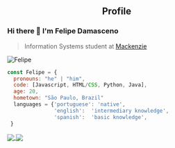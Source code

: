 <p align="center">
 <h2 align="center">Profile</h2>
</p>

### Hi there 👋 I'm Felipe Damasceno
>  Information Systems student at [Mackenzie](https://www.mackenzie.br/)

<img align="center" a href="https://www.linkedin.com/in/felipe-damasceno-/" align="center"><img src="https://img.shields.io/badge/LinkedIn--_.svg?style=social&logo=linkedin" alt="Felipe" align="center"></a>


```javascript
const Felipe = {
  pronouns: "he" | "him",
  code: [Javascript, HTML/CSS, Python, Java],
  age: 20,
  hometown: "São Paulo, Brazil"
  languages = {'portuguese': 'native',
               'english':  'intermediary knowledge',
               'spanish':  'basic knowledge',
 }
```

<a href="https://github.com/anuraghazra/github-readme-stats">
  <img align="center" src="https://github-readme-stats.vercel.app/api/pin/?username=feedamasceno&repo=github-readme-stats" />
</a>
<a href="https://github.com/anuraghazra/convoychat">
  <img align="center" src="https://github-readme-stats.vercel.app/api/pin/?username=feedamasceno&repo=convoychat" />
</a>
